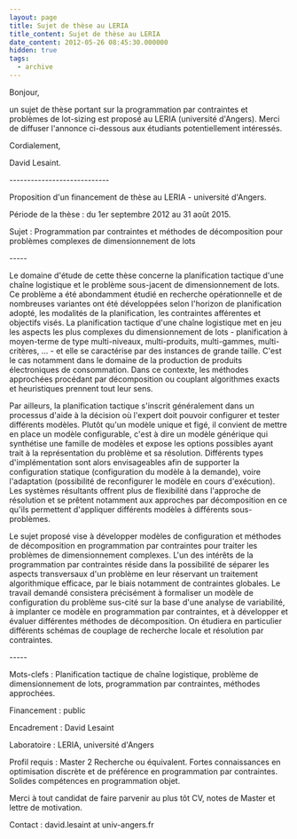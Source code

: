 ```yaml
---
layout: page
title: Sujet de thèse au LERIA
title_content: Sujet de thèse au LERIA
date_content: 2012-05-26 08:45:30.000000
hidden: true
tags:
  - archive
---
```



Bonjour,



un sujet de thèse portant sur la programmation par contraintes et problèmes de
lot-sizing est proposé au LERIA (université d'Angers). Merci de diffuser
l'annonce ci-dessous aux étudiants potentiellement intéressés.



Cordialement,



David Lesaint.



  



\----------------------------



Proposition d'un financement de thèse au LERIA - université d'Angers.



Période de la thèse : du 1er septembre 2012 au 31 août 2015.



Sujet : Programmation par contraintes et méthodes de décomposition pour
problèmes complexes de dimensionnement de lots



\-----



Le domaine d'étude de cette thèse concerne la planification tactique d'une
chaîne logistique et le problème sous-jacent de dimensionnement de lots. Ce
problème a été abondamment étudié en recherche opérationnelle et de nombreuses
variantes ont été développées selon l'horizon de planification adopté, les
modalités de la planification, les contraintes afférentes et objectifs visés.
La planification tactique d'une chaîne logistique met en jeu les aspects les
plus complexes du dimensionnement de lots - planification à moyen-terme de
type multi-niveaux, multi-produits, multi-gammes, multi-critères, ... - et
elle se caractérise par des instances de grande taille. C'est le cas notamment
dans le domaine de la production de produits électroniques de consommation.
Dans ce contexte, les méthodes approchées procédant par décomposition ou
couplant algorithmes exacts et heuristiques prennent tout leur sens.



Par ailleurs, la planification tactique s'inscrit généralement dans un
processus d'aide à la décision où l'expert doit pouvoir configurer et tester
différents modèles. Plutôt qu'un modèle unique et figé, il convient de mettre
en place un modèle configurable, c'est à dire un modèle générique qui
synthétise une famille de modèles et expose les options possibles ayant trait
à la représentation du problème et sa résolution. Différents types
d'implémentation sont alors envisageables afin de supporter la configuration
statique (configuration du modèle à la demande), voire l'adaptation
(possibilité de reconfigurer le modèle en cours d'exécution). Les systèmes
résultants offrent plus de flexibilité dans l'approche de résolution et se
prêtent notamment aux approches par décomposition en ce qu'ils permettent
d'appliquer différents modèles à différents sous-problèmes.



Le sujet proposé vise à développer modèles de configuration et méthodes de
décomposition en programmation par contraintes pour traiter les problèmes de
dimensionnement complexes. L'un des intérêts de la programmation par
contraintes réside dans la possibilité de séparer les aspects transversaux
d'un problème en leur réservant un traitement algorithmique efficace, par le
biais notamment de contraintes globales. Le travail demandé consistera
précisément à formaliser un modèle de configuration du problème sus-cité sur
la base d'une analyse de variabilité, à implanter ce modèle en programmation
par contraintes, et à développer et évaluer différentes méthodes de
décomposition. On étudiera en particulier différents schémas de couplage de
recherche locale et résolution par contraintes.



\-----



Mots-clefs : Planification tactique de chaîne logistique, problème de
dimensionnement de lots, programmation par contraintes, méthodes approchées.



Financement : public



Encadrement : David Lesaint



Laboratoire : LERIA, université d'Angers



Profil requis : Master 2 Recherche ou équivalent. Fortes connaissances en
optimisation discrète et de préférence en programmation par contraintes.
Solides compétences en programmation objet.



  



Merci à tout candidat de faire parvenir au plus tôt CV, notes de Master et
lettre de motivation.



Contact : david.lesaint at univ-angers.fr



